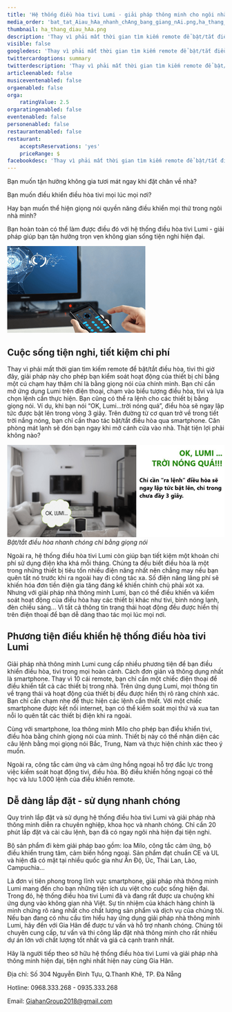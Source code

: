 ```yaml
---
title: 'Hệ thống điều hòa tivi Lumi - giải pháp thông minh cho ngôi nhà của bạn'
media_order: 'bat_tat_Aiau_hAa_nhanh_chAng_bang_giang_nAi.png,ha_thang_diau_hAa.png'
thumbnail: ha_thang_diau_hAa.png
description: 'Thay vì phải mất thời gian tìm kiếm remote để bật/tắt điều hòa, tivi thì giờ đây, giải pháp này cho phép bạn kiểm soát hoạt động của thiết bị chỉ bằng một cú chạm hay thậm chí là bằng giọng nói của chính mình. Bạn chỉ cần mở ứng dụng Lumi trên điện thoại, chạm vào biểu tượng điều hòa, tivi và lựa chọn lệnh cần thực hiện.'
visible: false
googledesc: 'Thay vì phải mất thời gian tìm kiếm remote để bật/tắt điều hòa, tivi thì giờ đây, giải pháp này cho phép bạn kiểm soát hoạt động của thiết bị chỉ bằng một cú chạm hay thậm chí là bằng giọng nói của chính mình. Bạn chỉ cần mở ứng dụng Lumi trên điện thoại, chạm vào biểu tượng điều hòa, tivi và lựa chọn lệnh cần thực hiện.'
twittercardoptions: summary
twitterdescription: 'Thay vì phải mất thời gian tìm kiếm remote để bật/tắt điều hòa, tivi thì giờ đây, giải pháp này cho phép bạn kiểm soát hoạt động của thiết bị chỉ bằng một cú chạm hay thậm chí là bằng giọng nói của chính mình. Bạn chỉ cần mở ứng dụng Lumi trên điện thoại, chạm vào biểu tượng điều hòa, tivi và lựa chọn lệnh cần thực hiện.'
articleenabled: false
musiceventenabled: false
orgaenabled: false
orga:
    ratingValue: 2.5
orgaratingenabled: false
eventenabled: false
personenabled: false
restaurantenabled: false
restaurant:
    acceptsReservations: 'yes'
    priceRange: $
facebookdesc: 'Thay vì phải mất thời gian tìm kiếm remote để bật/tắt điều hòa, tivi thì giờ đây, giải pháp này cho phép bạn kiểm soát hoạt động của thiết bị chỉ bằng một cú chạm hay thậm chí là bằng giọng nói của chính mình. Bạn chỉ cần mở ứng dụng Lumi trên điện thoại, chạm vào biểu tượng điều hòa, tivi và lựa chọn lệnh cần thực hiện.'
---
```


Bạn muốn tận hưởng không gia tươi mát ngay khi đặt chân về nhà? 

Bạn muốn điều khiển điều hòa tivi mọi lúc mọi nơi?

Hay bạn muốn thể hiện giọng nói quyền năng điều khiển mọi thứ trong ngôi nhà mình?

Bạn hoàn toàn có thể làm được điều đó với hệ thống điều hòa tivi Lumi - giải pháp giúp bạn tận hưởng trọn vẹn không gian sống tiện nghi hiện đại.

![Hệ thống điều hòa tivi Lumi - giải pháp thông minh cho ngôi nhà của bạn](ha_thang_diau_hAa.png)

## Cuộc sống tiện nghi, tiết kiệm chi phí

Thay vì phải mất thời gian tìm kiếm remote để bật/tắt điều hòa, tivi thì giờ đây, giải pháp này cho phép bạn kiểm soát hoạt động của thiết bị chỉ bằng một cú chạm hay thậm chí là bằng giọng nói của chính mình. 
Bạn chỉ cần mở ứng dụng Lumi trên điện thoại, chạm vào biểu tượng điều hòa, tivi và lựa chọn lệnh cần thực hiện. Bạn cũng có thể ra lệnh cho các thiết bị bằng giọng nói. Ví dụ, khi bạn nói “OK, Lumi...trời nóng quá”, điều hòa sẽ ngay lập tức được bật lên trong vòng 3 giây. 
Trên đường từ cơ quan trở về trong tiết trời nắng nóng, bạn chỉ cần thao tác bật/tắt điều hòa qua smartphone. Căn phòng mát lạnh sẽ đón bạn ngay khi mở cánh cửa vào nhà. Thật tiện lợi phải không nào?

![Bật/tắt điều hòa nhanh chóng chỉ bằng giọng nói](bat_tat_Aiau_hAa_nhanh_chAng_bang_giang_nAi.png)
_Bật/tắt điều hòa nhanh chóng chỉ bằng giọng nói_

Ngoài ra, hệ thống điều hòa tivi Lumi còn giúp bạn tiết kiệm một khoản chi phí sử dụng điện kha khá mỗi tháng. Chúng ta đều biết điều hòa là một trong những thiết bị tiêu tốn nhiều điện năng nhất nên chẳng may nếu bạn quên tắt nó trước khi ra ngoài hay đi công tác xa. Số điện năng lãng phí sẽ khiến hóa đơn tiền điện gia tăng đáng kể khiến chính chủ phải xót xa. Nhưng với giải pháp nhà thông minh Lumi, bạn có thể điều khiển và kiểm soát hoạt động của điều hòa hay các thiết bị khác như tivi, bình nóng lạnh, đèn chiếu sáng... Vì tất cả thông tin trạng thái hoạt động đều được hiển thị trên điện thoại để bạn dễ dàng thao tác mọi lúc mọi nơi.

## Phương tiện điều khiển hệ thống điều hòa tivi Lumi

Giải pháp nhà thông minh Lumi cung cấp nhiều phương tiện để bạn điều khiển điều hòa, tivi trong mọi hoàn cảnh. 
Cách đơn giản và thông dụng nhất là smartphone. Thay vì 10 cái remote, bạn chỉ cần một chiếc điện thoại để điều khiển tất cả các thiết bị trong nhà. Trên ứng dụng Lumi, mọi thông tin về trạng thái và hoạt động của thiết bị đều được hiển thị rõ ràng chính xác. Bạn chỉ cần chạm nhẹ để thực hiện các lệnh cần thiết. Với một chiếc smartphone được kết nối internet, bạn có thể kiểm soát mọi thứ và xua tan nỗi lo quên tắt các thiết bị điện khi ra ngoài.

Cùng với smartphone, loa thông minh Milo cho phép bạn điều khiển tivi, điều hòa bằng chính giọng nói của mình. Thiết bị này có thể nhận diện các câu lệnh bằng mọi giọng nói Bắc, Trung, Nam và thực hiện chính xác theo ý muốn.

Ngoài ra, công tắc cảm ứng và cảm ứng hồng ngoại hỗ trợ đắc lực trong việc kiểm soát hoạt động tivi, điều hòa. Bộ điều khiển hồng ngoại có thể học và lưu 1.000 lệnh của điều khiển remote.

## Dễ dàng lắp đặt - sử dụng nhanh chóng

Quy trình lắp đặt và sử dụng hệ thống điều hòa tivi Lumi và giải pháp nhà thông minh diễn ra chuyên nghiệp, khoa học và nhanh chóng. Chỉ cần 20 phút lắp đặt và cài câu lệnh, bạn đã có ngay ngôi nhà hiện đại tiện nghi.

Bộ sản phẩm đi kèm giải pháp bao gồm: loa Milo, công tắc cảm ứng, bộ điều khiển trung tâm, cảm biến hồng ngoại. Sản phẩm đạt chuẩn CE và UL và hiện đã có mặt tại nhiều quốc gia như Ấn Độ, Úc, Thái Lan, Lào, Campuchia...

Là đơn vị tiên phong trong lĩnh vực smartphone, giải pháp nhà thông minh Lumi mang đến cho bạn những tiện ích ưu việt cho cuộc sống hiện đại. Trong đó, hệ thống điều hòa tivi Lumi đã và đang rất được ưa chuộng khi ứng dụng vào không gian nhà Việt. Sự tín nhiệm của khách hàng chính là minh chứng rõ ràng nhất cho chất lượng sản phẩm và dịch vụ của chúng tôi. 
Nếu bạn đang có nhu cầu tìm hiểu hay ứng dụng giải pháp nhà thông minh Lumi, hãy đến với Gia Hân để được tư vấn và hỗ trợ nhanh chóng. Chúng tôi chuyên cung cấp, tư vấn và thi công lắp đặt nhà thông minh cho rất nhiều dự án lớn với chất lượng tốt nhất và giá cả cạnh tranh nhất.

Hãy là người tiếp theo sở hữu hệ thống điều hòa tivi Lumi và giải pháp nhà thông minh hiện đại, tiện nghi nhất hiện nay cùng Gia Hân.

Địa chỉ: Số 304 Nguyễn Đình Tựu, Q.Thanh Khê, TP. Đà Nẵng

Hotline: 0968.333.268 - 0935.333.268

Email: [GiahanGroup2018@gmail.com](mailto:GiahanGroup2018@gmail.com)